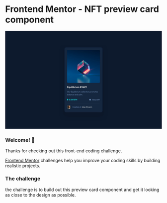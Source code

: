 # Frontend Mentor - NFT preview card component

![Design preview for the NFT preview card component coding challenge](./design/desktop-design.jpg)

### Welcome! 👋

Thanks for checking out this front-end coding challenge.

[Frontend Mentor](https://www.frontendmentor.io) challenges help you improve your coding skills by building realistic projects.



### The challenge

the challenge is to build out this preview card component and get it looking as close to the design as possible.